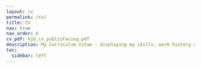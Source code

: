 ```yaml
---
layout: cv
permalink: /cv/
title: CV
nav: true
nav_order: 6
cv_pdf: kjb_cv_publicFacing.pdf
description: My Curriculum Vitae - displaying my skills, work history and academic background. To access a downloadable version, please click the PDF button at the top right of the page.
toc:
  sidebar: left
---
```

